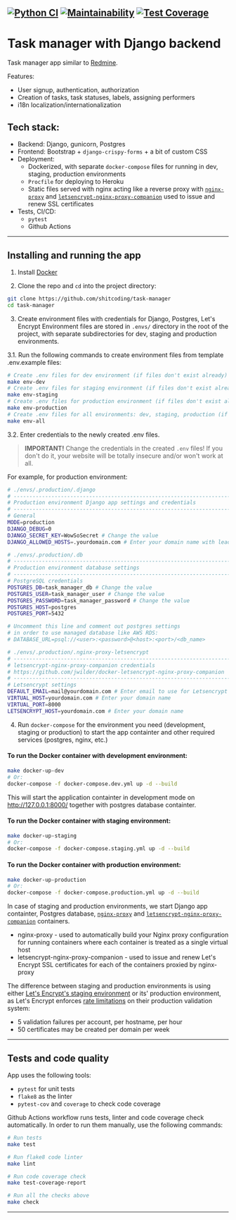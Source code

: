 [![Python CI](https://github.com/shitcoding/python-project-lvl4/actions/workflows/CI.yml/badge.svg)](https://github.com/shitcoding/python-project-lvl4/actions/workflows/CI.yml)
[![Maintainability](https://api.codeclimate.com/v1/badges/49e3fce0533f78da6b43/maintainability)](https://codeclimate.com/github/shitcoding/python-project-lvl4/maintainability)
[![Test Coverage](https://api.codeclimate.com/v1/badges/49e3fce0533f78da6b43/test_coverage)](https://codeclimate.com/github/shitcoding/python-project-lvl4/test_coverage)
---
# Task manager with Django backend

Task manager app similar to [Redmine](http://redmine.org).

Features:
- User signup, authentication, authorization
- Creation of tasks, task statuses, labels, assigning performers
- i18n localization/internationalization

## Tech stack:
- Backend: Django, gunicorn, Postgres
- Frontend: Bootstrap + `django-crispy-forms` + a bit of custom CSS
- Deployment:
  - Dockerized, with separate `docker-compose` files for running in dev, staging, production environments
  - `Procfile` for deploying to Heroku
  - Static files served with nginx acting like a reverse proxy with [`nginx-proxy`](https://github.com/nginx-proxy/nginx-proxy) and [`letsencrypt-nginx-proxy-companion`](https://github.com/nginx-proxy/docker-letsencrypt-nginx-proxy-companion) used to issue and renew SSL certificates
- Tests, CI/CD:
  - `pytest`
  - Github Actions


---
## Installing and running the app
1. Install [Docker](https://www.docker.com/get-started)

2. Clone the repo and `cd` into the project directory:
```sh
git clone https://github.com/shitcoding/task-manager
cd task-manager
```

3. Create environment files with credentials for Django, Postgres, Let's Encrypt
Environment files are stored in `.envs/` directory in the root of the project, with separate subdirectories for dev, staging and production environments.

3.1. Run the following commands to create environment files from template .env.example files:
```sh
# Create .env files for dev environment (if files don't exist already)
make env-dev
# Create .env files for staging environment (if files don't exist already)
make env-staging
# Create .env files for production environment (if files don't exist already)
make env-production
# Create .env files for all environments: dev, staging, production (if files don't exist already)
make env-all
```

3.2. Enter credentials to the newly created .env files.

> **IMPORTANT!** Change the credentials in the created `.env` files!
> If you don't do it, your website will be totally insecure and/or won't work at all.

For example, for production environment:
```sh
# ./envs/.production/.django
# ------------------------------------------------------------------------------
# Production environment Django app settings and credentials
# ------------------------------------------------------------------------------
# General
MODE=production
DJANGO_DEBUG=0
DJANGO_SECRET_KEY=WowSoSecret # Change the value
DJANGO_ALLOWED_HOSTS=.yourdomain.com # Enter your domain name with leading dot
```
```sh
# ./envs/.production/.db
# ------------------------------------------------------------------------------
# Production environment database settings
# ------------------------------------------------------------------------------
# PostgreSQL credentials
POSTGRES_DB=task_manager_db # Change the value
POSTGRES_USER=task_manager_user # Change the value
POSTGRES_PASSWORD=task_manager_password # Change the value
POSTGRES_HOST=postgres
POSTGRES_PORT=5432

# Uncomment this line and comment out postgres settings
# in order to use managed database like AWS RDS:
# DATABASE_URL=psql://<user>:<password>@<host>:<port>/<db_name>
```
```sh
# ./envs/.production/.nginx-proxy-letsencrypt
# ------------------------------------------------------------------------------
# letsencrypt-nginx-proxy-companion credentials
# https://github.com/jwilder/docker-letsencrypt-nginx-proxy-companion
# ------------------------------------------------------------------------------
# Letsencrypt settings
DEFAULT_EMAIL=mail@yourdomain.com # Enter email to use for Letsencrypt CA
VIRTUAL_HOST=yourdomain.com # Enter your domain name
VIRTUAL_PORT=8000
LETSENCRYPT_HOST=yourdomain.com # Enter your domain name
```



4. Run `docker-compose` for the environment you need (development, staging or production) to start the app containter and other required services (postgres, nginx, etc.)

#### To run the Docker container with development environment:
```sh
make docker-up-dev
# Or:
docker-compose -f docker-compose.dev.yml up -d --build
```
This will start the application containter in development mode on http://127.0.0.1:8000/ together with postgres database containter.

#### To run the Docker container with staging environment:
```sh
make docker-up-staging
# Or:
docker-compose -f docker-compose.staging.yml up -d --build
```

#### To run the Docker container with production environment:
```sh
make docker-up-production
# Or:
docker-compose -f docker-compose.production.yml up -d --build
```

In case of staging and production environments, we start Django app containter, Postgres database, [`nginx-proxy`](https://github.com/nginx-proxy/nginx-proxy) and [`letsencrypt-nginx-proxy-companion`](https://github.com/nginx-proxy/docker-letsencrypt-nginx-proxy-companion) containers.
  - nginx-proxy - used to automatically build your Nginx proxy configuration for running containers where each container is treated as a single virtual host
  - letsencrypt-nginx-proxy-companion - used to issue and renew Let's Encrypt SSL certificates for each of the containers proxied by nginx-proxy

The difference between staging and production environments is using either [Let's Encrypt's staging environment](https://letsencrypt.org/docs/staging-environment/) or its' production environment, as Let's Encrypt enforces [rate limitations](https://letsencrypt.org/docs/rate-limits/) on their production validation system:
  - 5 validation failures per account, per hostname, per hour
  - 50 certificates may be created per domain per week


---
## Tests and code quality
App uses the following tools:
- `pytest` for unit tests
- `flake8` as the linter
- `pytest-cov` and `coverage` to check code coverage

Github Actions workflow runs tests, linter and code coverage check automatically.
In order to run them manually, use the following commands:
```sh
# Run tests
make test

# Run flake8 code linter
make lint

# Run code coverage check
make test-coverage-report

# Run all the checks above
make check
```

---

